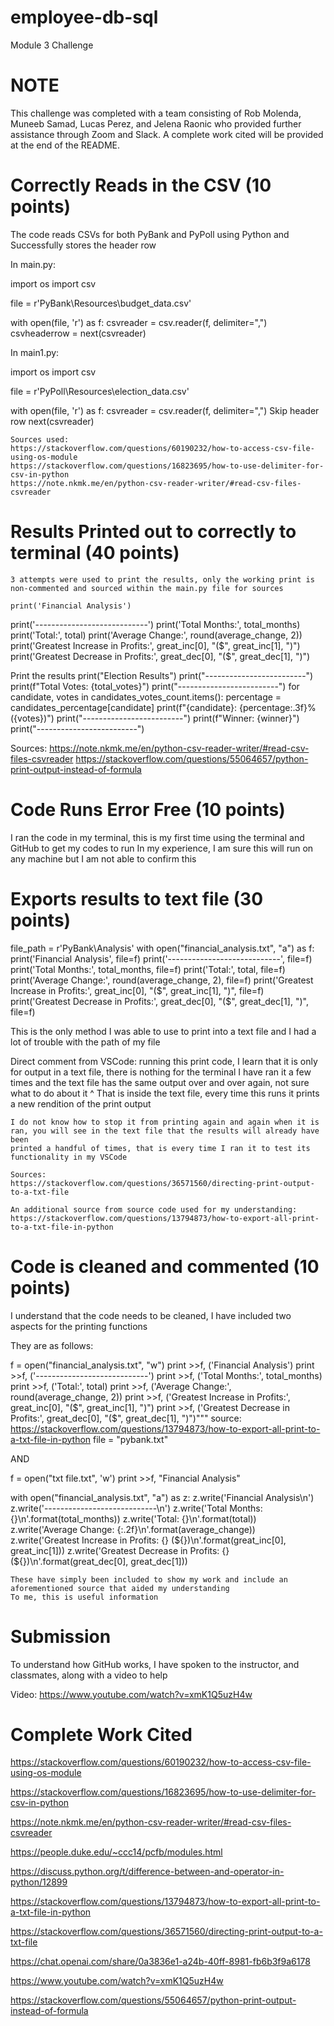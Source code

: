 # employee-db-sql
Module 3 Challenge 

# NOTE
This challenge was completed with a team consisting of Rob Molenda, Muneeb Samad, Lucas Perez, and Jelena Raonic who provided further assistance through Zoom and Slack.
A complete work cited will be provided at the end of the README.
 

# Correctly Reads in the CSV (10 points)
The code reads CSVs for both PyBank and PyPoll using Python and Successfully stores the header row

In main.py:

import os
import csv

file = r'PyBank\Resources\budget_data.csv'

with open(file, 'r') as f:
    csvreader = csv.reader(f, delimiter=",")
    csvheaderrow = next(csvreader)

In main1.py:

import os
import csv

file = r'PyPoll\Resources\election_data.csv'

with open(file, 'r') as f:
    csvreader = csv.reader(f, delimiter=",")
     Skip header row
    next(csvreader)

    Sources used:
    https://stackoverflow.com/questions/60190232/how-to-access-csv-file-using-os-module
    https://stackoverflow.com/questions/16823695/how-to-use-delimiter-for-csv-in-python
    https://note.nkmk.me/en/python-csv-reader-writer/#read-csv-files-csvreader
    
  # Results Printed out to correctly to terminal (40 points)

    3 attempts were used to print the results, only the working print is non-commented and sourced within the main.py file for sources

    print('Financial Analysis')
print('----------------------------')
print('Total Months:', total_months)
print('Total:', total)
print('Average Change:', round(average_change, 2))
print('Greatest Increase in Profits:', great_inc[0], "($", great_inc[1], ")")
print('Greatest Decrease in Profits:', great_dec[0], "($", great_dec[1], ")")

Print the results
print("Election Results")
print("-------------------------")
print(f"Total Votes: {total_votes}")
print("-------------------------")
for candidate, votes in candidates_votes_count.items():
    percentage = candidates_percentage[candidate]
    print(f"{candidate}: {percentage:.3f}% ({votes})")
print("-------------------------")
print(f"Winner: {winner}")
print("-------------------------")

Sources:
https://note.nkmk.me/en/python-csv-reader-writer/#read-csv-files-csvreader
https://stackoverflow.com/questions/55064657/python-print-output-instead-of-formula

# Code Runs Error Free (10 points)

I ran the code in my terminal, this is my first time using the terminal and GitHub to get my codes to run
In my experience, I am sure this will run on any machine but I am not able to confirm this

# Exports results to text file (30 points)

file_path = r'PyBank\Analysis'
with open("financial_analysis.txt", "a") as f:
    print('Financial Analysis', file=f)
    print('----------------------------', file=f)
    print('Total Months:', total_months, file=f)
    print('Total:', total, file=f)
    print('Average Change:', round(average_change, 2), file=f)
    print('Greatest Increase in Profits:', great_inc[0], "($", great_inc[1], ")", file=f)
    print('Greatest Decrease in Profits:', great_dec[0], "($", great_dec[1], ")", file=f)

  This is the only method I was able to use to print into a text file and I had a lot of trouble with the path of my file

Direct comment from VSCode: running this print code, I learn that it is only for output in a text file, there is nothing for the terminal
     I have ran it a few times and the text file has the same output over and over again, not sure what to do about it
     ^ That is inside the text file, every time this runs it prints a new rendition of the print output

    I do not know how to stop it from printing again and again when it is ran, you will see in the text file that the results will already have been 
    printed a handful of times, that is every time I ran it to test its functionality in my VSCode

    Sources:
    https://stackoverflow.com/questions/36571560/directing-print-output-to-a-txt-file
    
    An additional source from source code used for my understanding: 
    https://stackoverflow.com/questions/13794873/how-to-export-all-print-to-a-txt-file-in-python

  # Code is cleaned and commented (10 points)

  I understand that the code needs to be cleaned, I have included two aspects for the printing functions

  They are as follows:

  f = open("financial_analysis.txt", "w")
print >>f, ('Financial Analysis')
print >>f, ('----------------------------')
print >>f, ('Total Months:', total_months)
print >>f, ('Total:', total)
print >>f, ('Average Change:', round(average_change, 2))
print >>f, ('Greatest Increase in Profits:', great_inc[0], "($", great_inc[1], ")")
print >>f, ('Greatest Decrease in Profits:', great_dec[0], "($", great_dec[1], ")")"""
source: https://stackoverflow.com/questions/13794873/how-to-export-all-print-to-a-txt-file-in-python
file = "pybank.txt"

AND

f = open("txt file.txt", 'w')
print >>f, "Financial Analysis"

with open("financial_analysis.txt", "a") as z:
    z.write('Financial Analysis\n')
    z.write('----------------------------\n')
    z.write('Total Months: {}\n'.format(total_months))
    z.write('Total: {}\n'.format(total))
    z.write('Average Change: {:.2f}\n'.format(average_change))
    z.write('Greatest Increase in Profits: {} (${})\n'.format(great_inc[0], great_inc[1]))
    z.write('Greatest Decrease in Profits: {} (${})\n'.format(great_dec[0], great_dec[1]))

    These have simply been included to show my work and include an aforementioned source that aided my understanding
    To me, this is useful information

  # Submission

  To understand how GitHub works, I have spoken to the instructor, and classmates, along with a video to help

  Video: https://www.youtube.com/watch?v=xmK1Q5uzH4w

  # Complete Work Cited

https://stackoverflow.com/questions/60190232/how-to-access-csv-file-using-os-module

https://stackoverflow.com/questions/16823695/how-to-use-delimiter-for-csv-in-python

https://note.nkmk.me/en/python-csv-reader-writer/#read-csv-files-csvreader

https://people.duke.edu/~ccc14/pcfb/modules.html

https://discuss.python.org/t/difference-between-and-operator-in-python/12899

https://stackoverflow.com/questions/13794873/how-to-export-all-print-to-a-txt-file-in-python

https://stackoverflow.com/questions/36571560/directing-print-output-to-a-txt-file

https://chat.openai.com/share/0a3836e1-a24b-40ff-8981-fb6b3f9a6178

https://www.youtube.com/watch?v=xmK1Q5uzH4w

https://stackoverflow.com/questions/55064657/python-print-output-instead-of-formula
